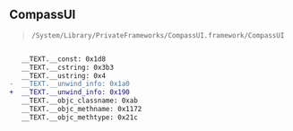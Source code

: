 ## CompassUI

> `/System/Library/PrivateFrameworks/CompassUI.framework/CompassUI`

```diff

   __TEXT.__const: 0x1d8
   __TEXT.__cstring: 0x3b3
   __TEXT.__ustring: 0x4
-  __TEXT.__unwind_info: 0x1a0
+  __TEXT.__unwind_info: 0x190
   __TEXT.__objc_classname: 0xab
   __TEXT.__objc_methname: 0x1172
   __TEXT.__objc_methtype: 0x21c

```
